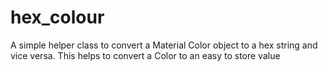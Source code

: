 # hex_colour

A simple helper class to convert a Material Color object to a hex string and vice versa.
This helps to convert a Color to an easy to store value
